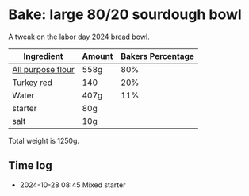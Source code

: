 # Bake: large 80/20 sourdough bowl

A tweak on the [labor day 2024 bread bowl](../827).

| Ingredient                  | Amount | Bakers Percentage |
| --------------------------- | ------ | ----------------- |
| [All purpose flour](../630) | 558g   | 80%               |
| [Turkey red](../739)        | 140    | 20%               |
| Water                       | 407g   | 11%               |
| starter                     | 80g    |                   |
| salt                        | 10g    |                   |

Total weight is 1250g.

## Time log

- 2024-10-28 08:45 Mixed starter
